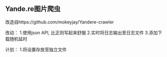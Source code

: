 ## Yande.re图片爬虫

改造自https://github.com/mokeyjay/Yandere-crawler

改动：
1.使用json API, 比正则写起来舒服
2.实时将日志输出至日志文件
3.添加下载随机延时

计划：
1.将设置存放至独立文件